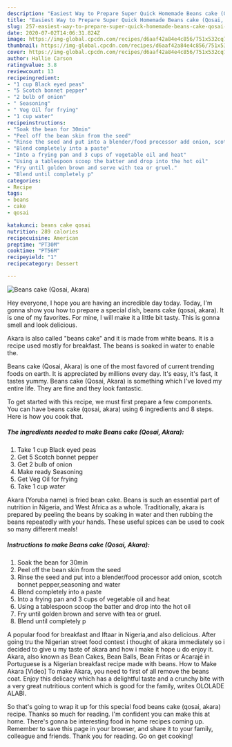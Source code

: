 ```yaml
---
description: "Easiest Way to Prepare Super Quick Homemade Beans cake (Qosai, Akara)"
title: "Easiest Way to Prepare Super Quick Homemade Beans cake (Qosai, Akara)"
slug: 257-easiest-way-to-prepare-super-quick-homemade-beans-cake-qosai-akara
date: 2020-07-02T14:06:31.824Z
image: https://img-global.cpcdn.com/recipes/d6aaf42a84e4c856/751x532cq70/beans-cake-qosai-akara-recipe-main-photo.jpg
thumbnail: https://img-global.cpcdn.com/recipes/d6aaf42a84e4c856/751x532cq70/beans-cake-qosai-akara-recipe-main-photo.jpg
cover: https://img-global.cpcdn.com/recipes/d6aaf42a84e4c856/751x532cq70/beans-cake-qosai-akara-recipe-main-photo.jpg
author: Hallie Carson
ratingvalue: 3.8
reviewcount: 13
recipeingredient:
- "1 cup Black eyed peas"
- "5 Scotch bonnet pepper"
- "2 bulb of onion"
- " Seasoning"
- " Veg Oil for frying"
- "1 cup water"
recipeinstructions:
- "Soak the bean for 30min"
- "Peel off the bean skin from the seed"
- "Rinse the seed and put into a blender/food processor add onion, scotch bonnet pepper,seasoning and water"
- "Blend completely into a paste"
- "Into a frying pan and 3 cups of vegetable oil and heat"
- "Using a tablespoon scoop the batter and drop into the hot oil"
- "Fry until golden brown and serve with tea or gruel."
- "Blend until completely p"
categories:
- Recipe
tags:
- beans
- cake
- qosai

katakunci: beans cake qosai 
nutrition: 289 calories
recipecuisine: American
preptime: "PT30M"
cooktime: "PT56M"
recipeyield: "1"
recipecategory: Dessert

---
```



![Beans cake (Qosai, Akara)](https://img-global.cpcdn.com/recipes/d6aaf42a84e4c856/751x532cq70/beans-cake-qosai-akara-recipe-main-photo.jpg)

Hey everyone, I hope you are having an incredible day today. Today, I'm gonna show you how to prepare a special dish, beans cake (qosai, akara). It is one of my favorites. For mine, I will make it a little bit tasty. This is gonna smell and look delicious.

Akara is also called &#34;beans cake&#34; and it is made from white beans. It is a recipe used mostly for breakfast. The beans is soaked in water to enable the.

Beans cake (Qosai, Akara) is one of the most favored of current trending foods on earth. It is appreciated by millions every day. It's easy, it's fast, it tastes yummy. Beans cake (Qosai, Akara) is something which I've loved my entire life. They are fine and they look fantastic.


To get started with this recipe, we must first prepare a few components. You can have beans cake (qosai, akara) using 6 ingredients and 8 steps. Here is how you cook that.

<!--inarticleads1-->

##### The ingredients needed to make Beans cake (Qosai, Akara):

1. Take 1 cup Black eyed peas
1. Get 5 Scotch bonnet pepper
1. Get 2 bulb of onion
1. Make ready  Seasoning
1. Get  Veg Oil for frying
1. Take 1 cup water


Akara (Yoruba name) is fried bean cake. Beans is such an essential part of nutrition in Nigeria, and West Africa as a whole. Traditionally, akara is prepared by peeling the beans by soaking in water and then rubbing the beans repeatedly with your hands. These useful spices can be used to cook so many different meals! 

<!--inarticleads2-->

##### Instructions to make Beans cake (Qosai, Akara):

1. Soak the bean for 30min
1. Peel off the bean skin from the seed
1. Rinse the seed and put into a blender/food processor add onion, scotch bonnet pepper,seasoning and water
1. Blend completely into a paste
1. Into a frying pan and 3 cups of vegetable oil and heat
1. Using a tablespoon scoop the batter and drop into the hot oil
1. Fry until golden brown and serve with tea or gruel.
1. Blend until completely p


A popular food for breakfast and Iftaar in Nigeria,and also delicious. After going tru the Nigerian street food contest i thought of akara immediately so i decided to give u my taste of akara and how i make it hope u do enjoy it. Akara, also known as Bean Cakes, Bean Balls, Bean Fritas or Acarajé in Portuguese is a Nigerian breakfast recipe made with beans. How to Make Akara [Video] To make Akara, you need to first of all remove the beans coat. Enjoy this delicacy which has a delightful taste and a crunchy bite with a very great nutritious content which is good for the family, writes OLOLADE ALABI. 

So that's going to wrap it up for this special food beans cake (qosai, akara) recipe. Thanks so much for reading. I'm confident you can make this at home. There's gonna be interesting food in home recipes coming up. Remember to save this page in your browser, and share it to your family, colleague and friends. Thank you for reading. Go on get cooking!
